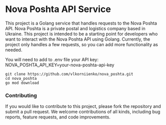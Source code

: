 # Nova Poshta API Service

This project is a Golang service that handles requests to the Nova Poshta API. Nova Poshta is a private postal and logistics company based in Ukraine. This project is intended to be a starting point for developers who want to interact with the Nova Poshta API using Golang. Currently, the project only handles a few requests, so you can add more functionality as needed.

You will need to add to .env file your API key:
NOVA_POSHTA_API_KEY=your-nova-poshta-api-key
```
git clone https://github.com/vlkorniienko/nova_poshta.git
cd nova_poshta
go mod download
```

### Contributing
If you would like to contribute to this project, please fork the repository and submit a pull request. We welcome contributions of all kinds, including bug reports, feature requests, and code improvements.
